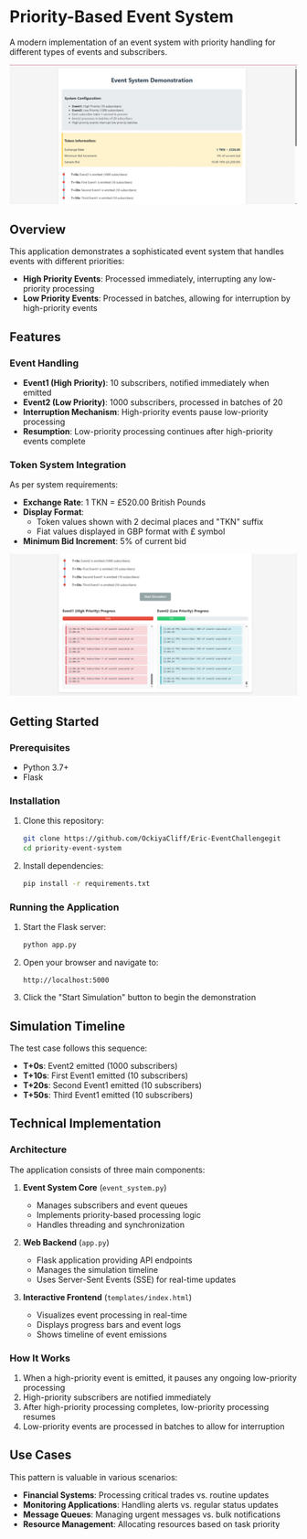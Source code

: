 # Priority-Based Event System

A modern implementation of an event system with priority handling for different types of events and subscribers.

![Event System Demo](./screenshots/screenshot1.png)

## Overview

This application demonstrates a sophisticated event system that handles events with different priorities:

- **High Priority Events**: Processed immediately, interrupting any low-priority processing
- **Low Priority Events**: Processed in batches, allowing for interruption by high-priority events

## Features

### Event Handling

- **Event1 (High Priority)**: 10 subscribers, notified immediately when emitted
- **Event2 (Low Priority)**: 1000 subscribers, processed in batches of 20
- **Interruption Mechanism**: High-priority events pause low-priority processing
- **Resumption**: Low-priority processing continues after high-priority events complete

### Token System Integration

As per system requirements:

- **Exchange Rate**: 1 TKN = £520.00 British Pounds
- **Display Format**: 
  - Token values shown with 2 decimal places and "TKN" suffix
  - Fiat values displayed in GBP format with £ symbol
- **Minimum Bid Increment**: 5% of current bid

![Token System](./screenshots/screenshot2.png)

## Getting Started

### Prerequisites

- Python 3.7+
- Flask

### Installation

1. Clone this repository:
   ```bash
   git clone https://github.com/OckiyaCliff/Eric-EventChallengegit
   cd priority-event-system
   ```

2. Install dependencies:
   ```bash
   pip install -r requirements.txt
   ```

### Running the Application

1. Start the Flask server:
   ```bash
   python app.py
   ```

2. Open your browser and navigate to:
   ```
   http://localhost:5000
   ```

3. Click the "Start Simulation" button to begin the demonstration

## Simulation Timeline

The test case follows this sequence:
- **T+0s**: Event2 emitted (1000 subscribers)
- **T+10s**: First Event1 emitted (10 subscribers)
- **T+20s**: Second Event1 emitted (10 subscribers)
- **T+50s**: Third Event1 emitted (10 subscribers)

## Technical Implementation

### Architecture

The application consists of three main components:

1. **Event System Core** (`event_system.py`)
   - Manages subscribers and event queues
   - Implements priority-based processing logic
   - Handles threading and synchronization

2. **Web Backend** (`app.py`)
   - Flask application providing API endpoints
   - Manages the simulation timeline
   - Uses Server-Sent Events (SSE) for real-time updates

3. **Interactive Frontend** (`templates/index.html`)
   - Visualizes event processing in real-time
   - Displays progress bars and event logs
   - Shows timeline of event emissions

### How It Works

1. When a high-priority event is emitted, it pauses any ongoing low-priority processing
2. High-priority subscribers are notified immediately
3. After high-priority processing completes, low-priority processing resumes
4. Low-priority events are processed in batches to allow for interruption

## Use Cases

This pattern is valuable in various scenarios:

- **Financial Systems**: Processing critical trades vs. routine updates
- **Monitoring Applications**: Handling alerts vs. regular status updates
- **Message Queues**: Managing urgent messages vs. bulk notifications
- **Resource Management**: Allocating resources based on task priority
